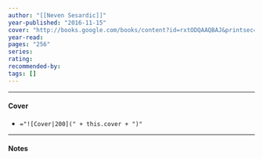 ```yaml
---
author: "[[Neven Sesardic]]"
year-published: "2016-11-15"
cover: "http://books.google.com/books/content?id=rxtODQAAQBAJ&printsec=frontcover&img=1&zoom=1&edge=curl&source=gbs_api"
year-read: 
pages: "256"
series: 
rating: 
recommended-by: 
tags: []
---
```


---
#### Cover
- `="![Cover|200](" + this.cover + ")"`
---
#### Notes